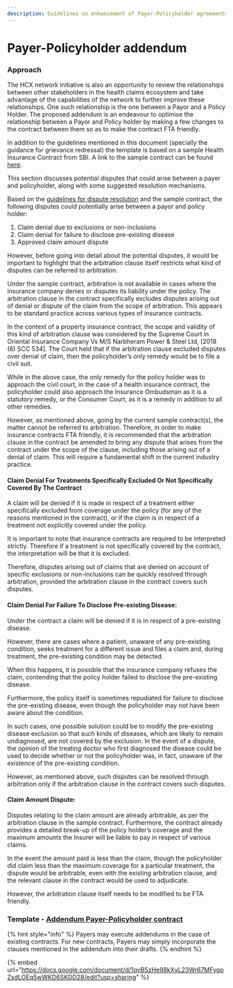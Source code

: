 ```yaml
---
description: Guidelines on enhancement of Payer-Policyholder agreements
---
```


# Payer-Policyholder addendum

### Approach&#x20;

The HCX network initiative is also an opportunity to review the relationships between other stakeholders in the health claims ecosystem and take advantage of the capabilities of the network to further improve these relationships. One such relationship is the one between a Payor and a Policy Holder. The proposed addendum is an endeavour to optimise the relationship between a Payor and Policy holder by making a few changes to the contract between them so as to make the contract FTA friendly.

In addition to the guidelines mentioned in this document (specially the guidance for grievance redressal) the template is based on a sample Health Insurance Contract from SBI. A link to the sample contract can be found [here](https://www.irdai.gov.in/admincms/cms/Uploadedfiles/SBI15/Health%20Insurance%20Policy%20-%20Retail.pdf).&#x20;

This section discusses potential disputes that could arise between a payer and policyholder, along with some suggested resolution mechanisms.&#x20;

Based on the [guidelines for dispute resolution](../guidelines-for-grievance-redressal/) and the sample contract, the following disputes could potentially arise between a payor and policy holder:

1. Claim denial due to exclusions or non-inclusions&#x20;
2. Claim denial for failure to disclose pre-existing disease&#x20;
3. Approved claim amount dispute

However, before going into detail about the potential disputes, it would be important to highlight that the arbitration clause itself restricts what kind of disputes can be referred to arbitration.

Under the sample contract, arbitration is not available in cases where the insurance company denies or disputes its liability under the policy. The arbitration clause in the contract specifically excludes disputes arising out of denial or dispute of the claim from the scope of arbitration. This appears to be standard practice across various types of insurance contracts.

In the context of a property insurance contract, the scope and validity of this kind of arbitration clause was considered by the Supreme Court in Oriental Insurance Company Vs M/S Narbheram Power & Steel Ltd, \[2018 (6) SCC 534]. The Court held that if the arbitration clause excluded disputes over denial of claim, then the policyholder’s only remedy would be to file a civil suit.

While in the above case, the only remedy for the policy holder was to approach the civil court, in the case of a health insurance contract, the policyholder could also approach the Insurance Ombudsman as it is a statutory remedy, or the Consumer Court, as it is a remedy in addition to all other remedies.

However, as mentioned above, going by the current sample contract(s), the matter cannot be referred to arbitration. Therefore, in order to make insurance contracts FTA friendly, it is recommended that the arbitration clause in the contract be amended to bring any dispute that arises from the contract under the scope of the clause, including those arising out of a denial of claim. This will require a fundamental shift in the current industry practice.

#### Claim Denial For Treatments Specifically Excluded Or Not Specifically Covered By The Contract

A claim will be denied if it is made in respect of a treatment either specifically excluded from coverage under the policy (for any of the reasons mentioned in the contract), or if the claim is in respect of a treatment not explicitly covered under the policy.

It is important to note that insurance contracts are required to be interpreted strictly. Therefore if a treatment is not specifically covered by the contract, the interpretation will be that it is excluded.

Therefore, disputes arising out of claims that are denied on account of specific exclusions or non-inclusions can be quickly resolved through arbitration, provided the arbitration clause in the contract covers such disputes.

#### Claim Denial For Failure To Disclose Pre-existing Disease:

Under the contract a claim will be denied if it is in respect of a pre-existing disease.

However, there are cases where a patient, unaware of any pre-existing condition, seeks treatment for a different issue and files a claim and, during treatment, the pre-existing condition may be detected.

When this happens, it is possible that the insurance company refuses the claim, contending that the policy holder failed to disclose the pre-existing disease.

Furthermore, the policy itself is sometimes repudiated for failure to disclose the pre-existing disease, even though the policyholder may not have been aware about the condition.

In such cases, one possible solution could be to modify the pre-existing disease exclusion so that such kinds of diseases, which are likely to remain undiagnosed, are not covered by the exclusion. In the event of a dispute, the opinion of the treating doctor who first diagnosed the disease could be used to decide whether or not the policyholder was, in fact, unaware of the existence of the pre-existing condition.

However, as mentioned above, such disputes can be resolved through arbitration only if the arbitration clause in the contract covers such disputes.

#### Claim Amount Dispute:

Disputes relating to the claim amount are already arbitrable, as per the arbitration clause in the sample contract. Furthermore, the contract already provides a detailed break-up of the policy holder’s coverage and the maximum amounts the Insurer will be liable to pay in respect of various claims.

In the event the amount paid is less than the claim, though the policyholder did claim less than the maximum coverage for a particular treatment, the dispute would be arbitrable, even with the existing arbitration clause, and the relevant clause in the contract would be used to adjudicate.

However, the arbitration clause itself needs to be modified to be FTA friendly.

### Template - [Addendum Payer-Policyholder contract](https://docs.google.com/document/d/1qyB5zHe98kXyL23Wr67MFygpZsdLOEq5wWKD6SKDD28/edit?usp=sharing)

{% hint style="info" %}
Payers may execute addendums in the case of existing contracts. For new contracts, Payers may simply incorporate the clauses mentioned in the addendum into their drafts.
{% endhint %}

{% embed url="https://docs.google.com/document/d/1qyB5zHe98kXyL23Wr67MFygpZsdLOEq5wWKD6SKDD28/edit?usp=sharing" %}
